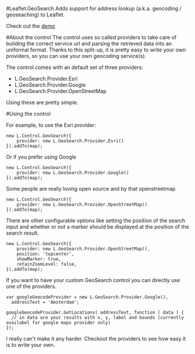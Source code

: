 #Leaflet.GeoSearch
Adds support for address lookup (a.k.a. geocoding / geoseaching) to Leaflet.

Check out the [demo](http://smeijer.github.com/GeoSearch/)

#About the control
The control uses so called providers to take care of building the correct service url and parsing the retrieved data into an uniformal format. Thanks to this split-up, it is pretty easy to write your own providers, so you can use your own geocoding service(s).

The control comes with an default set of three providers:

  - L.GeoSearch.Provider.Esri
  - L.GeoSearch.Provider.Google
  - L.GeoSearch.Provider.OpenStreetMap

Using these are pretty simple.

#Using the control

For example, to use the Esri provider:

````
new L.Control.GeoSearch({
    provider: new L.GeoSearch.Provider.Esri()
}).addTo(map);
````

Or if you prefer using Google

````
new L.Control.GeoSearch({
    provider: new L.GeoSearch.Provider.Google()
}).addTo(map);
````

Some people are really loving open source and by that openstreetmap

````
new L.Control.GeoSearch({
    provider: new L.GeoSearch.Provider.OpenStreetMap()
}).addTo(map);
````

There are other configurable options like setting the position of the search input and whether or not a marker should be displayed at the position of the search result.

````
new L.Control.GeoSearch({
    provider: new L.GeoSearch.Provider.OpenStreetMap(),
    position: 'topcenter',
    showMarker: true,
    retainZoomLevel: false,
}).addTo(map);
````

If you want to have your custom GeoSearch control you can directly use one of the providers. 

````
var googleGeocodeProvider = new L.GeoSearch.Provider.Google(),
  addressText = 'Amsterdam';

googleGeocodeProvider.GetLocations( addressText, function ( data ) {
  // in data are your results with x, y, label and bounds (currently availabel for google maps provider only)
});

````


I really can't make it any harder. Checkout the providers to see how easy it is to write your own.
